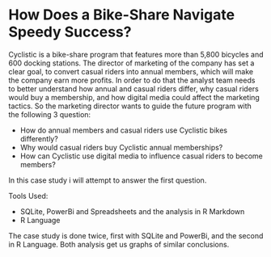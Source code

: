 # How Does a Bike-Share Navigate Speedy Success?

Cyclistic is a bike-share program that features more than 5,800 bicycles and 600 docking stations. The director of marketing of the company has set a clear goal, to convert casual riders into annual members, which will make the company earn more profits. In order to do that the analyst team needs to better understand how annual and casual riders differ, why casual riders would buy a membership, and how digital media could affect the marketing tactics. So the marketing director wants to guide the future program with the following 3 question:
* How do annual members and casual riders use Cyclistic bikes differently?
* Why would casual riders buy Cyclistic annual memberships?
* How can Cyclistic use digital media to influence casual riders to become members?

In this case study i will attempt to answer the first question.

Tools Used:
* SQLite, PowerBi and Spreadsheets and the analysis in R Markdown
* R Language

The case study is done twice, first with SQLite and PowerBi, and the second in R Language. Both analysis get us graphs of similar conclusions.
